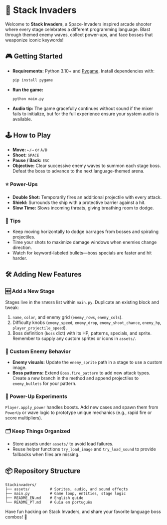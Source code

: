 # 🚀 Stack Invaders

Welcome to **Stack Invaders**, a Space-Invaders inspired arcade shooter where every stage celebrates a different programming language. Blast through themed enemy waves, collect power-ups, and face bosses that weaponize iconic keywords!

## 🎮 Getting Started
- **Requirements:** Python 3.10+ and [Pygame](https://www.pygame.org/). Install dependencies with:
  ```bash
  pip install pygame
  ```
- **Run the game:**
  ```bash
  python main.py
  ```
- **Audio tip:** The game gracefully continues without sound if the mixer fails to initialize, but for the full experience ensure your system audio is available.

## 🕹️ How to Play
- **Move:** `←/→` or `A/D`
- **Shoot:** `SPACE`
- **Pause / Back:** `ESC`
- **Objective:** Clear successive enemy waves to summon each stage boss. Defeat the boss to advance to the next language-themed arena.

### ⭐ Power-Ups
- **Double Shot:** Temporarily fires an additional projectile with every attack.
- **Shield:** Surrounds the ship with a protective barrier against a hit.
- **Slow Time:** Slows incoming threats, giving breathing room to dodge.

### 🧠 Tips
- Keep moving horizontally to dodge barrages from bosses and spiraling projectiles.
- Time your shots to maximize damage windows when enemies change direction.
- Watch for keyword-labeled bullets—boss specials are faster and hit harder.

## 🛠️ Adding New Features
### 🆕 Add a New Stage
Stages live in the `STAGES` list within `main.py`. Duplicate an existing block and tweak:
1. `name`, `color`, and enemy grid (`enemy_rows`, `enemy_cols`).
2. Difficulty knobs (`enemy_speed`, `enemy_drop`, `enemy_shoot_chance`, `enemy_hp`, `player_projectile_speed`).
3. Boss definition (`boss` dict) with its HP, patterns, specials, and sprite.
Remember to supply any custom sprites or icons in `assets/`.

### 🎯 Custom Enemy Behavior
- **Enemy visuals:** Update the `enemy_sprite` path in a stage to use a custom image.
- **Boss patterns:** Extend `Boss.fire_pattern` to add new attack types. Create a new branch in the method and append projectiles to `enemy_bullets` for your pattern.

### 🧩 Power-Up Experiments
`Player.apply_power` handles boosts. Add new cases and spawn them from `PowerUp` or wave logic to prototype unique mechanics (e.g., rapid fire or score multipliers).

### 🗂️ Keep Things Organized
- Store assets under `assets/` to avoid load failures.
- Reuse helper functions `try_load_image` and `try_load_sound` to provide fallbacks when files are missing.

## 📦 Repository Structure
```
Stackinvaders/
├── assets/         # Sprites, audio, and sound effects
├── main.py         # Game loop, entities, stage logic
├── README_EN.md    # English guide
└── README_PT.md    # Guia em português
```

Have fun hacking on Stack Invaders, and share your favorite language boss combos! 🚀
